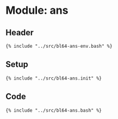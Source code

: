 # Module: ans

## Header

```shell
{% include "../src/bl64-ans-env.bash" %}
```

## Setup

```shell
{% include "../src/bl64-ans.init" %}
```

## Code

```shell
{% include "../src/bl64-ans.bash" %}
```
